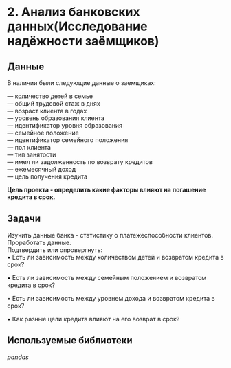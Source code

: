 # 2. Анализ банковских данных(Исследование надёжности заёмщиков)


## Данные

В наличии были следующие данные о заемщиках:

 — количество детей в семье  
 — общий трудовой стаж в днях  
 — возраст клиента в годах  
 — уровень образования клиента  
 — идентификатор уровня образования  
 — семейное положение  
 — идентификатор семейного положения  
 — пол клиента  
 — тип занятости  
 — имел ли задолженность по возврату кредитов  
 — ежемесячный доход  
 — цель получения кредита  


**Цель проекта - определить какие факторы влияют на погашение кредита в срок.**  

## Задачи


Изучить данные банка - статистику о платежеспособности клиентов.  
Проработать данные.  
Подтвердить или опровергнуть:  
• Есть ли зависимость между количеством детей и возвратом кредита в срок?  

• Есть ли зависимость между семейным положением и возвратом кредита в срок?  

• Есть ли зависимость между уровнем дохода и возвратом кредита в срок?  

• Как разные цели кредита влияют на его возврат в срок?  
## Используемые библиотеки
*pandas*
